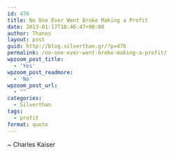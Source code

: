 ```yaml
---
id: 476
title: No One Ever Went Broke Making a Profit
date: 2013-01-17T10:46:47+00:00
author: Thanos
layout: post
guid: http://blog.silverthan.gr/?p=476
permalink: /no-one-ever-went-broke-making-a-profit/
wpzoom_post_title:
  - 'Yes'
wpzoom_post_readmore:
  - 'No'
wpzoom_post_url:
  - ""
categories:
  - Silverthan
tags:
  - profit
format: quote
---
```

~ Charles Kaiser